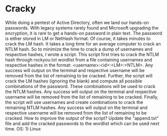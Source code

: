 # Cracky
While doing a pentest of Active Directory, often we land our hands-on passwords. With legacy systems rarely found and Microsoft upgrading the encryption, it is rare to get a hands-on password in plain text. The password is either stored in LM or NetHash format. Of course, it takes minutes to crack the LM hash.  It takes a long time for an average computer to crack an NTLM hash. So to minimize the time to crack a dump of usernames and respective hashes, I wrote a script.  This script first tries to crack the NTLM hash through rockyou.txt wordlist from a file containing usernames and respective hashes in the format:  &lt;username>:&lt;id>:&lt;LM>:&lt;NTLM>.  Any success will output on the terminal and respective username will be removed from the list of remaining to be cracked.  Further, the script will crack the LM hashes (ignoring the blank) and compute all possible combinations of the password. These combinations will be used to crack the NTLM hashes.  Any success will output on the terminal and respective username will be removed from the list of remaining to be cracked.  Finally, the script will use usernames and create combinations to crack the remaining NTLM hashes. Any success will output on the terminal and respective username will be removed from the list of remaining to be cracked.   How to improve the output of the script? Update the "append.txt" file and add the cracked passwords to the wordlist which can be used next time.  OS: 1) Linux
